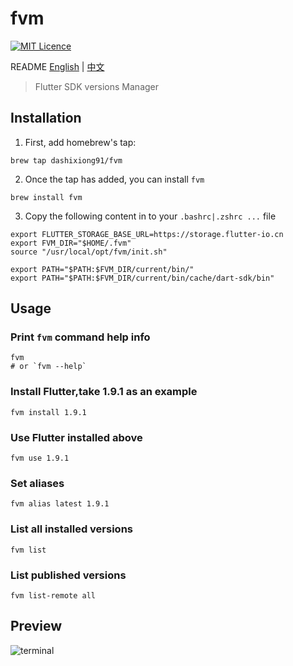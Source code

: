 # fvm
[![MIT Licence](https://dashixiong91.gitee.io/assets/badge/mit.svg)](https://opensource.org/licenses/mit-license.php) 
<!-- [![Awesome Flutter](https://dashixiong91.gitee.io/assets/badge/awesome-flutter-blue.svg)](https://github.com/Solido/awesome-flutter) -->

README [English](README.md) | [中文](README-zh.md)

> Flutter SDK versions Manager

## Installation

1. First, add homebrew's tap:
```shell
brew tap dashixiong91/fvm
```

2. Once the tap has added, you can install `fvm`
```shell
brew install fvm
```

3. Copy the following content in to your `.bashrc|.zshrc ...` file

```shell
export FLUTTER_STORAGE_BASE_URL=https://storage.flutter-io.cn
export FVM_DIR="$HOME/.fvm"
source "/usr/local/opt/fvm/init.sh"

export PATH="$PATH:$FVM_DIR/current/bin/"
export PATH="$PATH:$FVM_DIR/current/bin/cache/dart-sdk/bin"
```
## Usage

### Print `fvm` command help info
```shell
fvm
# or `fvm --help`
```

### Install Flutter,take 1.9.1 as an example
```shell
fvm install 1.9.1
```

### Use Flutter installed above
```shell
fvm use 1.9.1
```

### Set aliases
```shell
fvm alias latest 1.9.1
```

### List all installed versions
```shell
fvm list
```

### List published versions
```shell
fvm list-remote all
```

## Preview

 <img src="https://dashixiong91.gitee.io/assets/fvm/terminal_v3.png" alt="terminal">